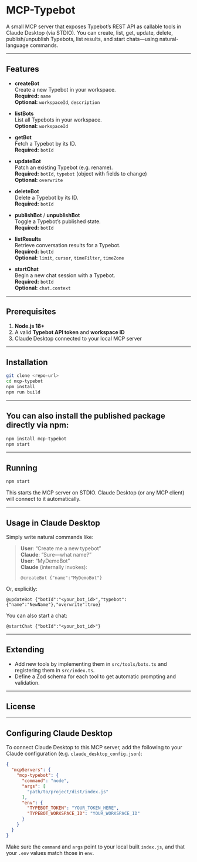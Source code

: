 # MCP-Typebot

A small MCP server that exposes Typebot’s REST API as callable tools in Claude Desktop (via STDIO).
You can create, list, get, update, delete, publish/unpublish Typebots, list results, and start chats—using natural-language commands.

---

## Features

- **createBot**  
  Create a new Typebot in your workspace.  
  **Required:** `name`  
  **Optional:** `workspaceId`, `description`

- **listBots**  
  List all Typebots in your workspace.  
  **Optional:** `workspaceId`

- **getBot**  
  Fetch a Typebot by its ID.  
  **Required:** `botId`

- **updateBot**  
  Patch an existing Typebot (e.g. rename).  
  **Required:** `botId`, `typebot` (object with fields to change)  
  **Optional:** `overwrite`

- **deleteBot**  
  Delete a Typebot by its ID.  
  **Required:** `botId`

- **publishBot** / **unpublishBot**  
  Toggle a Typebot’s published state.  
  **Required:** `botId`

- **listResults**  
  Retrieve conversation results for a Typebot.  
  **Required:** `botId`  
  **Optional:** `limit`, `cursor`, `timeFilter`, `timeZone`

- **startChat**  
  Begin a new chat session with a Typebot.  
  **Required:** `botId`  
  **Optional:** `chat.context`

---

## Prerequisites

1. **Node.js 18+**  
2. A valid **Typebot API token** and **workspace ID**  
3. Claude Desktop connected to your local MCP server
---

## Installation

```bash
git clone <repo-url>
cd mcp-typebot
npm install
npm run build
```

---

## You can also install the published package directly via npm:

```bash
npm install mcp-typebot
npm start
```

---

## Running

```bash
npm start
```

This starts the MCP server on STDIO. Claude Desktop (or any MCP client) will connect to it automatically.

---

## Usage in Claude Desktop

Simply write natural commands like:

> **User**: “Create me a new typebot”  
> **Claude**: “Sure—what name?”  
> **User**: “MyDemoBot”  
> **Claude** (internally invokes):
> ```
> @createBot {"name":"MyDemoBot"}
> ```

Or, explicitly:

```
@updateBot {"botId":"<your_bot_id>","typebot":{"name":"NewName"},"overwrite":true}
```

You can also start a chat:

```
@startChat {"botId":"<your_bot_id>"}
```

---

## Extending

- Add new tools by implementing them in `src/tools/bots.ts` and registering them in `src/index.ts`.  
- Define a Zod schema for each tool to get automatic prompting and validation.

---

## License



---

## Configuring Claude Desktop

To connect Claude Desktop to this MCP server, add the following to your Claude configuration (e.g. `claude_desktop_config.json`):

```json
{
  "mcpServers": {
    "mcp-typebot": {
      "command": "node",
      "args": [
        "path/to/project/dist/index.js"
      ],
      "env": {
        "TYPEBOT_TOKEN": "YOUR_TOKEN_HERE",
        "TYPEBOT_WORKSPACE_ID": "YOUR_WORKSPACE_ID"
      }
    }
  }
}
```

Make sure the `command` and `args` point to your local built `index.js`, and that your `.env` values match those in `env`.
